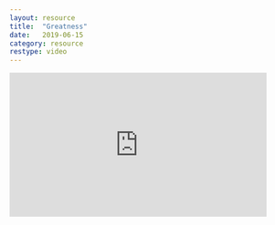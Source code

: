```yaml
---
layout: resource
title:  "Greatness"
date:   2019-06-15
category: resource
restype: video
---
```


<iframe width="450" height="253" src="https://www.youtube.com/embed/OqmdLcyES_Q" frameborder="0" allow="accelerometer; autoplay; encrypted-media; gyroscope; picture-in-picture" allowfullscreen></iframe>

